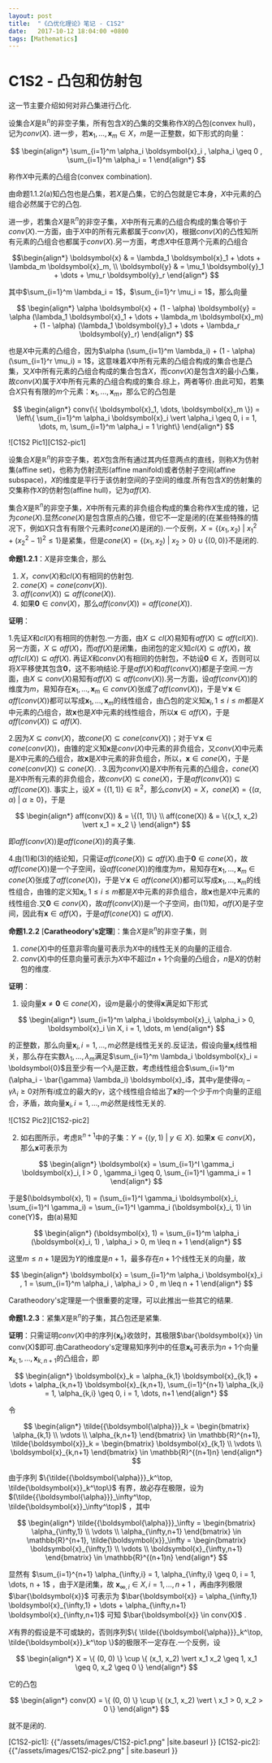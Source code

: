 ```yaml
---
layout: post
title:  "《凸优化理论》笔记 - C1S2"
date:   2017-10-12 18:04:00 +0800
tags: [Mathematics]
---
```


# C1S2 - 凸包和仿射包
这一节主要介绍如何对非凸集进行凸化.

设集合$X$是$\mathbb{R}^n$的非空子集，所有包含$X$的凸集的交集称作$X$的凸包(convex hull)，记为$conv(X)$. 进一步，若$\boldsymbol{x}_1, \dots, \boldsymbol{x}_m \in X$，$m$是一正整数，如下形式的向量：

$$
\begin{align*}
\sum_{i=1}^m \alpha_i \boldsymbol{x}_i
, \alpha_i \geq 0
, \sum_{i=1}^m \alpha_i = 1
\end{align*}
$$

称作$X$中元素的凸组合(convex combination).

由命题1.1.2(a)知凸包也是凸集，若$X$是凸集，它的凸包就是它本身，$X$中元素的凸组合必然属于它的凸包.

进一步，若集合$X$是$\mathbb{R}^n$的非空子集，$X$中所有元素的凸组合构成的集合等价于$conv(X)$.一方面，由于$X$中的所有元素都属于$conv(X)$，根据$conv(X)$的凸性知所有元素的凸组合也都属于$conv(X)$.另一方面，考虑$X$中任意两个元素的凸组合

$$\begin{align*}
\boldsymbol{x}
& = \lambda_1 \boldsymbol{x}_1 + \dots + \lambda_m \boldsymbol{x}_m, \\
\boldsymbol{y}
& = \mu_1 \boldsymbol{y}_1 + \dots + \mu_r \boldsymbol{y}_r
\end{align*}
$$

其中$\sum_{i=1}^m \lambda_i = 1$，$\sum_{i=1}^r \mu_i = 1$，那么向量

$$
\begin{align*}
\alpha \boldsymbol{x} + (1 - \alpha) \boldsymbol{y}
= \alpha (\lambda_1 \boldsymbol{x}_1 + \dots + \lambda_m \boldsymbol{x}_m) + (1 - \alpha) (\lambda_1 \boldsymbol{y}_1 + \dots + \lambda_r \boldsymbol{y}_r)
\end{align*}
$$

也是$X$中元素的凸组合，因为$\alpha (\sum_{i=1}^m \lambda_i) + (1 - \alpha) (\sum_{i=1}^r \mu_i) = 1$，这意味着$X$中所有元素的凸组合构成的集合也是凸集，又$X$中所有元素的凸组合构成的集合包含$X$，而$conv(X)$是包含$X$的最小凸集，故$conv(X)$属于$X$中所有元素的凸组合构成的集合.综上，两者等价.由此可知，若集合$X$只有有限的$m$个元素：$\boldsymbol{x}_1, \dots, \boldsymbol{x}_m$，那么它的凸包是 

$$
\begin{align*}
conv(\{ \boldsymbol{x}_1, \dots, \boldsymbol{x}_m \})
= \left\{ \sum_{i=1}^m \alpha_i \boldsymbol{x}_i  \vert  \alpha_i \geq 0, i = 1, \dots, m, \sum_{i=1}^m \alpha_i = 1 \right\}
\end{align*}
$$

![C1S2 Pic1][C1S2-pic1]

设集合$X$是$\mathbb{R}^n$的非空子集，若$X$包含所有通过其内任意两点的直线，则称$X$为仿射集(affine set)，也称为仿射流形(affine manifold)或者仿射子空间(affine subspace)，$X$的维度是平行于该仿射空间的子空间的维度.所有包含$X$的仿射集的交集称作$X$的仿射包(affine hull)，记为$aff(X)$.

集合$X$是$\mathbb{R}^n$的非空子集，$X$中所有元素的非负组合构成的集合称作$X$生成的锥，记为$cone(X)$.显然$cone(X)$是包含原点的凸锥，但它不一定是闭的(在某些特殊的情况下，例如$X$只含有有限个元素时$cone(X)$是闭的).一个反例，$X = \{(x_1, x_2) \ \vert \ x_1^2 + (x_2^2 - 1)^2 \leq 1 \}$是紧集，但是$cone(X) = \{(x_1, x_2) \ \vert \ x_2 > 0 \} \cup \{ (0, 0) \}$不是闭的.

**命题1.2.1**：$X$是非空集合，那么

1. $X$，$conv(X)$和$cl(X)$有相同的仿射包.
2. $cone(X) = cone(conv(X))$.
3. $aff(conv(X)) \subseteq aff(cone(X))$.
4. 如果$\boldsymbol{0} \in conv(X)$，那么$aff(conv(X)) = aff(cone(X))$.

**证明**：

1.先证$X$和$cl(X)$有相同的仿射包.一方面，由$X \subseteq cl(X)$易知有$aff(X) \subseteq aff(cl(X))$.另一方面，$X \subseteq aff(X)$，而$aff(X)$是闭集，由闭包的定义知$cl(X) \subseteq aff(X)$，故$aff(cl(X)) \subseteq aff(X)$. 再证$X$和$conv(X)$有相同的仿射包，不妨设$\boldsymbol{0} \in X$，否则可以将$X$平移使其包含$\boldsymbol{0}$，这不影响结论.于是$aff(X)$和$aff(conv(X))$都是子空间.一方面，由$X \subseteq conv(X)$易知有$aff(X) \subseteq aff(conv(X))$.另一方面，设$aff(conv(X))$的维度为$m$，易知存在$\boldsymbol{x}_1, \dots, \boldsymbol{x}_m \in conv(X)$张成了$aff(conv(X))$，于是$\forall \boldsymbol{x} \in aff(conv(X))$都可以写成$\boldsymbol{x}_1, \dots, \boldsymbol{x}_m$的线性组合，由凸包的定义知$\boldsymbol{x}_i, 1 \leq i \leq m$都是$X$中元素的凸组合，故$\boldsymbol{x}$也是$X$中元素的线性组合，所以$\boldsymbol{x} \in aff(X)$，于是$aff(conv(X)) \subseteq aff(X)$.

2.因为$X \subseteq conv(X)$，故$cone(X) \subseteq cone(conv(X))$；对于$\forall \boldsymbol{x} \in cone(conv(X))$，由锥的定义知$\boldsymbol{x}$是$conv(X)$中元素的非负组合，又$conv(X)$中元素是$X$中元素的凸组合，故$\boldsymbol{x}$是$X$中元素的非负组合，所以，$\boldsymbol{x} \in cone(X)$，于是$cone(conv(X)) \subseteq cone(X)$.
.
3.因为$conv(X)$是$X$中所有元素的凸组合，$cone(X)$是$X$中所有元素的非负组合，故$conv(X) \subseteq cone(X)$，于是$aff(conv(X)) \subseteq aff(cone(X))$. 
事实上，设$X = \{(1, 1)\} \in \mathbb{R}^2$，那么$conv(X) = X$，$cone(X) = \{(\alpha, \alpha) \ \vert \ \alpha \geq 0 \}$，于是

$$
\begin{align*}
aff(conv(X)) & = \{(1, 1)\} \\
aff(cone(X)) & = \{(x_1, x_2) \vert x_1 = x_2 \}
\end{align*}
$$

即$aff(conv(X))$是$aff(cone(X))$的真子集.

4.由(1)和(3)的结论知，只需证$aff(cone(X)) \subseteq aff(X)$.由于$\boldsymbol{0} \in cone(X)$，故$aff(cone(X))$是一个子空间，设$aff(cone(X))$的维度为$m$，易知存在$\boldsymbol{x}_1, \dots, \boldsymbol{x}_m \in cone(X)$张成了$aff(cone(X))$，于是$\forall \boldsymbol{x} \in aff(cone(X))$都可以写成$\boldsymbol{x}_1, \dots, \boldsymbol{x}_m$的线性组合，由锥的定义知$\boldsymbol{x}_i, 1 \leq i \leq m$都是$X$中元素的非负组合，故$\boldsymbol{x}$也是$X$中元素的线性组合.又$\boldsymbol{0} \in conv(X)$，故$aff(conv(X))$是一个子空间，由(1)知，$aff(X)$是子空间，因此有$\boldsymbol{x} \in aff(X)$，于是$aff(cone(X)) \subseteq aff(X)$.

**命题1.2.2** [**Caratheodory's定理**]：集合$X$是$\mathbb{R}^n$的非空子集，则

1. $cone(X)$中的任意非零向量可表示为$X$中的线性无关的向量的正组合.
2. $conv(X)$中的任意向量可表示为$X$中不超过$n + 1$个向量的凸组合，$n$是$X$的仿射包的维度.

**证明**：

1. 设向量$\boldsymbol{x} \neq \boldsymbol{0} \in cone(X)$，设$m$是最小的使得$\boldsymbol{x}$满足如下形式

$$
\begin{align*}
\sum_{i=1}^m \alpha_i \boldsymbol{x}_i,
\alpha_i > 0,
\boldsymbol{x}_i \in X,
i = 1, \dots, m
\end{align*}
$$

的正整数，那么向量$\boldsymbol{x}_i, i = 1, \dots, m$必然是线性无关的.反证法，假设向量$\boldsymbol{x}_i$线性相关，那么存在实数$\lambda_1, \dots, \lambda_m$满足$\sum_{i=1}^m \lambda_i \boldsymbol{x}_i = \boldsymbol{0}$且至少有一个$\lambda_i$是正数，考虑线性组合$\sum_{i=1}^m (\alpha_i - \bar{\gamma} \lambda_i) \boldsymbol{x}_i$，其中$\bar{\gamma}$是使得$\alpha_i - \gamma \lambda_i \geq 0$对所有$i$成立的最大的$\gamma$，这个线性组合给出了$\boldsymbol{x}$的一个少于$m$个向量的正组合，矛盾，故向量$\boldsymbol{x}_i, i = 1, \dots, m$必然是线性无关的.

![C1S2 Pic2][C1S2-pic2]

2. 如右图所示，考虑$\mathbb{R}^{n+1}$中的子集：$Y = \{ (y, 1) \ \vert \ y \in X \}$. 如果$\boldsymbol{x} \in conv(X)$，那么$\boldsymbol{x}$可表示为
 
$$
\begin{align*}
\boldsymbol{x}
= \sum_{i=1}^I \gamma_i \boldsymbol{x}_i, I > 0
, \gamma_i \geq 0, \sum_{i=1}^I \gamma_i = 1
\end{align*}
$$

于是$(\boldsymbol{x}, 1) = (\sum_{i=1}^I \gamma_i \boldsymbol{x}_i, \sum_{i=1}^I \gamma_i) = \sum_{i=1}^I \gamma_i (\boldsymbol{x}_i, 1) \in cone(Y)$，由(a)易知

$$
\begin{align*}
(\boldsymbol{x}, 1)
= \sum_{i=1}^m \alpha_i (\boldsymbol{x}_i, 1)
, \alpha_i > 0, m \leq n + 1
\end{align*}
$$

这里$m \leq n + 1$是因为$Y$的维度是$n+1$，最多存在$n+1$个线性无关的向量，故

$$
\begin{align*}
\boldsymbol{x}
= \sum_{i=1}^m \alpha_i \boldsymbol{x}_i
, 1 = \sum_{i=1}^m \alpha_i
, \alpha_i > 0
, m \leq n + 1
\end{align*}
$$

Caratheodory's定理是一个很重要的定理，可以此推出一些其它的结果.

**命题1.2.3**：紧集$X$是$\mathbb{R}^n$的子集，其凸包还是紧集.

**证明**：只需证明$conv(X)$中的序列$\{\boldsymbol{x}_k\}$收敛时，其极限$\bar{\boldsymbol{x}} \in conv(X)$即可.由Caratheodory's定理易知序列中的任意$\boldsymbol{x}_k$可表示为$n + 1$个向量$\boldsymbol{x}_{k,1}, \dots, \boldsymbol{x}_{k,n+1}$的凸组合，即 

$$
\begin{align*}
\boldsymbol{x}_k = \alpha_{k,1} \boldsymbol{x}_{k,1} + \dots + \alpha_{k,n+1} \boldsymbol{x}_{k,n+1}, \sum_{i=1}^{n+1} \alpha_{k,i} = 1, \alpha_{k,i} \geq 0, i = 1, \dots, n+1
\end{align*}
$$

令

$$
\begin{align*}
\tilde{{\boldsymbol{\alpha}}}_k = \begin{bmatrix} \alpha_{k,1} \\
\vdots \\
\alpha_{k,n+1} \end{bmatrix} \in \mathbb{R}^{n+1},
\tilde{\boldsymbol{x}}_k = \begin{bmatrix} \boldsymbol{x}_{k,1} \\
\vdots \\
\boldsymbol{x}_{k,n+1} \end{bmatrix} \in \mathbb{R}^{(n+1)n}
\end{align*}
$$

由于序列 $\{\tilde{{\boldsymbol{\alpha}}}_k^\top, \tilde{\boldsymbol{x}}_k^\top\}$ 有界，故必存在极限，设为 $(\tilde{{\boldsymbol{\alpha}}}_\infty^\top, \tilde{\boldsymbol{x}}_\infty^\top)$ ，其中 

$$
\begin{align*}
\tilde{{\boldsymbol{\alpha}}}_\infty = \begin{bmatrix} \alpha_{\infty,1} \\
\vdots \\
\alpha_{\infty,n+1} \end{bmatrix} \in \mathbb{R}^{n+1},
\tilde{\boldsymbol{x}}_\infty = \begin{bmatrix} \boldsymbol{x}_{\infty,1} \\
\vdots \\
\boldsymbol{x}_{\infty,n+1} \end{bmatrix} \in \mathbb{R}^{(n+1)n}
\end{align*}
$$

显然有 $\sum_{i=1}^{n+1} \alpha_{\infty,i} = 1, \alpha_{\infty,i} \geq 0, i = 1, \dots, n + 1$ ，由于$X$是闭集，故 $\boldsymbol{x}_{\infty, i} \in X, i = 1, \dots, n + 1$ ，再由序列极限 $\bar{\boldsymbol{x}}$ 可表示为 $\bar{\boldsymbol{x}} = \alpha_{\infty,1} \boldsymbol{x}_{\infty,1} + \dots + \alpha_{\infty,n+1} \boldsymbol{x}_{\infty,n+1}$ 可知 $\bar{\boldsymbol{x}} \in conv(X)$ .

$X$有界的假设是不可或缺的，否则序列$\{ \tilde{{\boldsymbol{\alpha}}}_k^\top, \tilde{\boldsymbol{x}}_k^\top \}$的极限不一定存在.一个反例，设 

$$
\begin{align*}
X = \{ (0, 0) \}
\cup \{ (x_1, x_2)  \vert  x_1 x_2 \geq 1, x_1 \geq 0, x_2 \geq 0 \}
\end{align*}
$$

它的凸包

$$
\begin{align*}
conv(X)
= \{ (0, 0) \}
\cup \{ (x_1, x_2)  \vert \  x_1 > 0, x_2 > 0 \}
\end{align*}
$$

就不是闭的.



[C1S2-pic1]: {{"/assets/images/C1S2-pic1.png" |site.baseurl }}
[C1S2-pic2]: {{"/assets/images/C1S2-pic2.png" | site.baseurl }}

